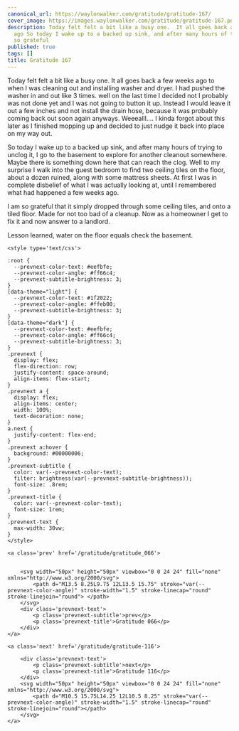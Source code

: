 ```yaml
---
canonical_url: https://waylonwalker.com/gratitude/gratitude-167/
cover_image: https://images.waylonwalker.com/gratitude/gratitude-167.png
description: Today felt felt a bit like a busy one.  It all goes back a few weeks
  ago So today I wake up to a backed up sink, and after many hours of trying I am
  so grateful
published: true
tags: []
title: Gratitude 167
---
```


Today felt felt a bit like a busy one.  It all goes back a few weeks ago to when I was cleaning out and installing washer and dryer.  I had pushed the washer in and out like 3 times.  well on the last time I decided not I probably was not done yet and I was not going to button it up.  Instead I would leave it out a few inches and not install the drain hose, because it was probably coming back out soon again anyways. Weeealll.... I kinda forgot about this later as I finished mopping up and decided to just nudge it back into place on my way out.


So today I wake up to a backed up sink, and after many hours of trying to unclog it, I go to the basement to explore for another cleanout somewhere.  Maybe there is something down here that can reach the clog. Well to my surprise I walk into the guest bedroom to find two ceiling tiles on the floor, about a dozen ruined, along with some mattress sheets.  At first I was in complete disbelief of what I was actually looking at, until I remembered what had happened a few weeks ago.

I am so grateful that it simply dropped through some ceiling tiles, and onto a tiled floor.  Made for not too bad of a cleanup.  Now as a homeowner I get to fix it and now answer to a landlord.

Lesson learned, water on the floor equals check the basement.
<div class='prevnext'>

    <style type='text/css'>

    :root {
      --prevnext-color-text: #eefbfe;
      --prevnext-color-angle: #ff66c4;
      --prevnext-subtitle-brightness: 3;
    }
    [data-theme="light"] {
      --prevnext-color-text: #1f2022;
      --prevnext-color-angle: #ffeb00;
      --prevnext-subtitle-brightness: 3;
    }
    [data-theme="dark"] {
      --prevnext-color-text: #eefbfe;
      --prevnext-color-angle: #ff66c4;
      --prevnext-subtitle-brightness: 3;
    }
    .prevnext {
      display: flex;
      flex-direction: row;
      justify-content: space-around;
      align-items: flex-start;
    }
    .prevnext a {
      display: flex;
      align-items: center;
      width: 100%;
      text-decoration: none;
    }
    a.next {
      justify-content: flex-end;
    }
    .prevnext a:hover {
      background: #00000006;
    }
    .prevnext-subtitle {
      color: var(--prevnext-color-text);
      filter: brightness(var(--prevnext-subtitle-brightness));
      font-size: .8rem;
    }
    .prevnext-title {
      color: var(--prevnext-color-text);
      font-size: 1rem;
    }
    .prevnext-text {
      max-width: 30vw;
    }
    </style>
    
    <a class='prev' href='/gratitude/gratitude_066'>
    

        <svg width="50px" height="50px" viewbox="0 0 24 24" fill="none" xmlns="http://www.w3.org/2000/svg">
            <path d="M13.5 8.25L9.75 12L13.5 15.75" stroke="var(--prevnext-color-angle)" stroke-width="1.5" stroke-linecap="round" stroke-linejoin="round"> </path>
        </svg>
        <div class='prevnext-text'>
            <p class='prevnext-subtitle'>prev</p>
            <p class='prevnext-title'>Gratitude 066</p>
        </div>
    </a>
    
    <a class='next' href='/gratitude/gratitude-116'>
    
        <div class='prevnext-text'>
            <p class='prevnext-subtitle'>next</p>
            <p class='prevnext-title'>Gratitude 116</p>
        </div>
        <svg width="50px" height="50px" viewbox="0 0 24 24" fill="none" xmlns="http://www.w3.org/2000/svg">
            <path d="M10.5 15.75L14.25 12L10.5 8.25" stroke="var(--prevnext-color-angle)" stroke-width="1.5" stroke-linecap="round" stroke-linejoin="round"></path>
        </svg>
    </a>
  </div>